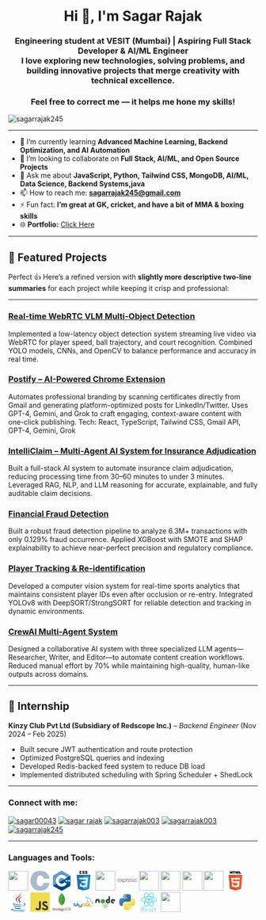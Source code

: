 <h1 align="center">Hi 👋, I'm Sagar Rajak</h1>
<h3 align="center">
Engineering student at VESIT (Mumbai) | Aspiring Full Stack Developer & AI/ML Engineer <br>
I love exploring new technologies, solving problems, and building innovative projects that merge creativity with technical excellence.
</h3>
<h3 align="center">Feel free to correct me — it helps me hone my skills!</h3>

<p align="left">
<img src="https://komarev.com/ghpvc/?username=sagarrajak245&label=Profile%20views&color=0e75b6&style=flat" alt="sagarrajak245" />
</p>

---

- 🌱 I’m currently learning **Advanced Machine Learning, Backend Optimization, and AI Automation**  
- 👯 I’m looking to collaborate on **Full Stack, AI/ML, and Open Source Projects**  
- 💬 Ask me about **JavaScript, Python, Tailwind CSS, MongoDB, AI/ML, Data Science, Backend Systems,java**  
- 📫 How to reach me: **[sagarrajak245@gmail.com](mailto:sagarrajak245@gmail.com)**  
- ⚡ Fun fact: **I’m great at GK, cricket, and have a bit of MMA & boxing skills**  
- 🌐 **Portfolio:** [Click Here](https://portfolio-1-rho-one.vercel.app/)  

---

## 🚀 Featured Projects  
Perfect 👍 Here’s a refined version with **slightly more descriptive two-line summaries** for each project while keeping it crisp and professional:

---

### [Real-time WebRTC VLM Multi-Object Detection](https://github.com/sagarrajak245/Real-time-WebRTC-VLM-Multi-Object-Detection)

Implemented a low-latency object detection system streaming live video via WebRTC for player speed, ball trajectory, and court recognition. Combined YOLO models, CNNs, and OpenCV to balance performance and accuracy in real time.

### [Postify – AI-Powered Chrome Extension](https://github.com/sagarrajak245/postify_chrome_extension)

Automates professional branding by scanning certificates directly from Gmail and generating platform-optimized posts for LinkedIn/Twitter. Uses GPT-4, Gemini, and Grok to craft engaging, context-aware content with one-click publishing.
Tech: React, TypeScript, Tailwind CSS, Gmail API, GPT-4, Gemini, Grok

### [IntelliClaim – Multi-Agent AI System for Insurance Adjudication](https://github.com/sagarrajak245/IntelliClaim-A-Multi-Agent-AI-System-for-Insurance-Adjudication)

Built a full-stack AI system to automate insurance claim adjudication, reducing processing time from 30–60 minutes to under 3 minutes. Leveraged RAG, NLP, and LLM reasoning for accurate, explainable, and fully auditable claim decisions.

### [Financial Fraud Detection](https://github.com/sagarrajak245/Fraud_transaction_detection_in_payment_app)

Built a robust fraud detection pipeline to analyze 6.3M+ transactions with only 0.129% fraud occurrence. Applied XGBoost with SMOTE and SHAP explainability to achieve near-perfect precision and regulatory compliance.

### [Player Tracking & Re-identification](https://github.com/sagarrajak245/computer_vision_project)

Developed a computer vision system for real-time sports analytics that maintains consistent player IDs even after occlusion or re-entry. Integrated YOLOv8 with DeepSORT/StrongSORT for reliable detection and tracking in dynamic environments.

### [CrewAI Multi-Agent System](https://github.com/sagarrajak245/crewai_project)

Designed a collaborative AI system with three specialized LLM agents—Researcher, Writer, and Editor—to automate content creation workflows. Reduced manual effort by 70% while maintaining high-quality, human-like outputs across domains.

---




## 💼 Internship  

**Kinzy Club Pvt Ltd (Subsidiary of Redscope Inc.)** – *Backend Engineer* (Nov 2024 – Feb 2025)  
- Built secure JWT authentication and route protection  
- Optimized PostgreSQL queries and indexing  
- Developed Redis-backed feed system to reduce DB load  
- Implemented distributed scheduling with Spring Scheduler + ShedLock  

---

<h3 align="left">Connect with me:</h3>
<p align="left">
<a href="https://twitter.com/sagar00043" target="blank"><img align="center" src="https://raw.githubusercontent.com/rahuldkjain/github-profile-readme-generator/master/src/images/icons/Social/twitter.svg" alt="sagar00043" height="30" width="40" /></a>
<a href="https://linkedin.com/in/sagar-rajak" target="blank"><img align="center" src="https://raw.githubusercontent.com/rahuldkjain/github-profile-readme-generator/master/src/images/icons/Social/linked-in-alt.svg" alt="sagar rajak" height="30" width="40" /></a>
<a href="https://fb.com/sagarrajak003" target="blank"><img align="center" src="https://raw.githubusercontent.com/rahuldkjain/github-profile-readme-generator/master/src/images/icons/Social/facebook.svg" alt="sagarrajak003" height="30" width="40" /></a>
<a href="https://instagram.com/sagarrajak003" target="blank"><img align="center" src="https://raw.githubusercontent.com/rahuldkjain/github-profile-readme-generator/master/src/images/icons/Social/instagram.svg" alt="sagarrajak003" height="30" width="40" /></a>
<a href="https://www.leetcode.com/sagarrajak245" target="blank"><img align="center" src="https://raw.githubusercontent.com/rahuldkjain/github-profile-readme-generator/master/src/images/icons/Social/leet-code.svg" alt="sagarrajak245" height="30" width="40" /></a>
</p>

---

<h3 align="left">Languages and Tools:</h3>
<p align="left">
<a href="https://www.arduino.cc/" target="_blank"><img src="https://cdn.worldvectorlogo.com/logos/arduino-1.svg" width="40" height="40"/></a>
<a href="https://www.cprogramming.com/" target="_blank"><img src="https://raw.githubusercontent.com/devicons/devicon/master/icons/c/c-original.svg" width="40" height="40"/></a>
<a href="https://www.w3schools.com/cpp/" target="_blank"><img src="https://raw.githubusercontent.com/devicons/devicon/master/icons/cplusplus/cplusplus-original.svg" width="40" height="40"/></a>
<a href="https://www.w3schools.com/css/" target="_blank"><img src="https://raw.githubusercontent.com/devicons/devicon/master/icons/css3/css3-original-wordmark.svg" width="40" height="40"/></a>
<a href="https://dart.dev" target="_blank"><img src="https://www.vectorlogo.zone/logos/dartlang/dartlang-icon.svg" width="40" height="40"/></a>
<a href="https://expressjs.com" target="_blank"><img src="https://raw.githubusercontent.com/devicons/devicon/master/icons/express/express-original-wordmark.svg" width="40" height="40"/></a>
<a href="https://www.figma.com/" target="_blank"><img src="https://www.vectorlogo.zone/logos/figma/figma-icon.svg" width="40" height="40"/></a>
<a href="https://firebase.google.com/" target="_blank"><img src="https://www.vectorlogo.zone/logos/firebase/firebase-icon.svg" width="40" height="40"/></a>
<a href="https://flutter.dev" target="_blank"><img src="https://www.vectorlogo.zone/logos/flutterio/flutterio-icon.svg" width="40" height="40"/></a>
<a href="https://git-scm.com/" target="_blank"><img src="https://www.vectorlogo.zone/logos/git-scm/git-scm-icon.svg" width="40" height="40"/></a>
<a href="https://www.w3.org/html/" target="_blank"><img src="https://raw.githubusercontent.com/devicons/devicon/master/icons/html5/html5-original-wordmark.svg" width="40" height="40"/></a>
<a href="https://www.java.com" target="_blank"><img src="https://raw.githubusercontent.com/devicons/devicon/master/icons/java/java-original.svg" width="40" height="40"/></a>
<a href="https://developer.mozilla.org/en-US/docs/Web/JavaScript" target="_blank"><img src="https://raw.githubusercontent.com/devicons/devicon/master/icons/javascript/javascript-original.svg" width="40" height="40"/></a>
<a href="https://www.mongodb.com/" target="_blank"><img src="https://raw.githubusercontent.com/devicons/devicon/master/icons/mongodb/mongodb-original-wordmark.svg" width="40" height="40"/></a>
<a href="https://www.mysql.com/" target="_blank"><img src="https://raw.githubusercontent.com/devicons/devicon/master/icons/mysql/mysql-original-wordmark.svg" width="40" height="40"/></a>
<a href="https://nodejs.org" target="_blank"><img src="https://raw.githubusercontent.com/devicons/devicon/master/icons/nodejs/nodejs-original-wordmark.svg" width="40" height="40"/></a>
<a href="https://www.python.org" target="_blank"><img src="https://raw.githubusercontent.com/devicons/devicon/master/icons/python/python-original.svg" width="40" height="40"/></a>
<a href="https://reactjs.org/" target="_blank"><img src="https://raw.githubusercontent.com/devicons/devicon/master/icons/react/react-original-wordmark.svg" width="40" height="40"/></a>
<a href="https://www.tensorflow.org" target="_blank"><img src="https://www.vectorlogo.zone/logos/tensorflow/tensorflow-icon.svg" width="40" height="40"/></a>
</p>
